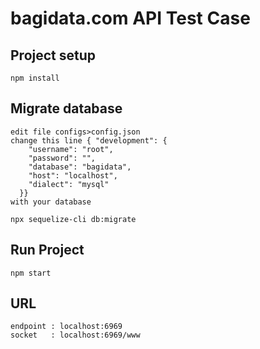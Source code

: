 # bagidata.com API Test Case

## Project setup
```
npm install
```


## Migrate database
```
edit file configs>config.json 
change this line { "development": {
    "username": "root",
    "password": "",
    "database": "bagidata",
    "host": "localhost",
    "dialect": "mysql"
  }}
with your database
```
```
npx sequelize-cli db:migrate
```

## Run Project
```
npm start
```

## URL
```
endpoint : localhost:6969
socket   : localhost:6969/www
```